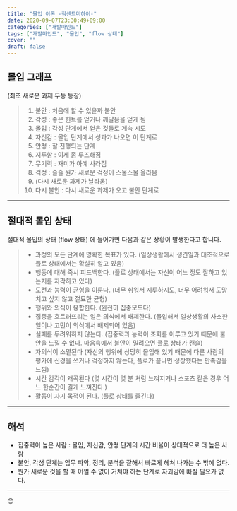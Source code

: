 ```yaml
---
title: "몰입 이론 -칙센트미하이-"
date: 2020-09-07T23:30:49+09:00
categories: ["개발마인드"]
tags: ["개발마인드", "몰입", "flow 상태"]
cover: ""
draft: false
---
```


## 몰입 그래프

(최초 새로운 과제 두둥 등장)
>1. 불안 : 처음에 할 수 있을까 불안
>1. 각성 : 좋은 힌트를 얻거나 깨달음을 얻게 됨
>1. 몰입 : 각성 단계에서 얻은 것들로 계속 시도
>1. 자신감 : 몰입 단계에서 성과가 나오면 이 단계로
>1. 안정 : 잘 진행되는 단계
>1. 지루함 : 이제 좀 루즈해짐
>1. 무기력 : 재미가 아예 사라짐
>1. 걱정 : 슬슬 뭔가 새로운 걱정이 스물스물 올라옴
>1. (다시 새로운 과제가 날라옴)
>1. 다시 불안 : 다시 새로운 과제가 오고 불안 단계로
***

## 절대적 몰입 상태

절대적 몰입의 상태 (flow 상태) 에 들어가면 다음과 같은 상황이 발생한다고 합니다.

>* 과정의 모든 단계에 명확한 목표가 있다. (일상생활에서 생긴일과 대조적으로 플로 상태에서는 확실히 알고 있음)
>* 행동에 대해 즉시 피드백한다. (플로 상태에서는 자신이 어느 정도 잘하고 있는지를 자각하고 있다)
>* 도전과 능력이 균형을 이룬다. (너무 쉬워서 지루하지도, 너무 어려워서 도망치고 싶지 않고 절묘한 균형)
>* 행위와 의식이 융합한다. (완전히 집중모드다)
>* 집중을 흐트러뜨리는 일은 의식에서 배제한다. (몰입해서 일상생활의 사소한 일이나 고민이 의식에서 배제되어 있음)
>* 실패를 두려워하지 않는다. (집중력과 능력이 조화를 이루고 있기 때문에 불안을 느낄 수 없다. 마음속에서 불안이 밀려오면 플로 상태가 캔슬)
>* 자의식이 소멸된다 (자신의 행위에 상당히 몰입해 있기 때문에 다른 사람의 평가에 신경을 쓰거나 걱정하지 않는다, 플로가 끝나면 성장했다는 만족감을 느낌)
>* 시간 감각이 왜곡된다 (몇 시간이 몇 분 처럼 느껴지거나 스포츠 같은 경우 어느 한순간이 길게 느껴진다.)
>* 활동이 자기 목적이 된다. (플로 상태를 즐긴다)
***

## 해석
- 집중력이 높은 사람 : 몰입, 자신감, 안정 단계의 시간 비율이 상대적으로 더 높은 사람
- 불안, 각성 단계는 업무 파악, 정리, 분석을 잘해서 빠르게 헤쳐 나가는 수 밖에 없다.
- 뭔가 새로운 것을 할 때 어쩔 수 없이 거쳐야 하는 단계로 자괴감에 빠질 필요가 없다.
***

😊